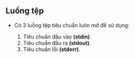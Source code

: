 ## Luồng tệp
* Có 3 luồng tệp tiêu chuẩn luôn mở để sử dụng:

  1. Tiêu chuẩn đầu vào **(stdin)**.
  2. Tiêu chuẩn đầu ra **(stdout)**.
  3. Tiêu chuẩn lỗi **(stderr)**.
